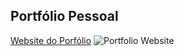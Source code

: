 ## Portfólio Pessoal
[Website do Porfólio](https://portfolio-smg.netlify.app)
![Portfolio Website](https://i.imgur.com/xKqhUOd.png)
